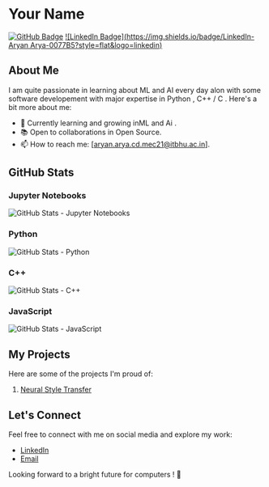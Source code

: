 # Your Name

[![GitHub Badge](https://img.shields.io/badge/GitHub-hecker1002-181717?style=flat&logo=github)](https://github.com/hecker1002)
[![LinkedIn Badge](https://img.shields.io/badge/LinkedIn-Aryan Arya-0077B5?style=flat&logo=linkedin)](https://www.linkedin.com/in/aryan-arya-661a12237/)
<!-- [![Portfolio Badge](https://img.shields.io/badge/Portfolio-YourWebsite-4285F4?style=flat&logo=google-chrome)](https://www.yourwebsite.com) -->

## About Me

I am quite passionate in learning about ML and AI every day alon with some software developement with major expertise in Python , C++ / C . Here's a bit more about me:

- 🌱 Currently learning and growing inML and Ai .
- 📚 Open to collaborations in Open Source.
- 📫 How to reach me: [aryan.arya.cd.mec21@itbhu.ac.in].

## GitHub Stats

### Jupyter Notebooks
![GitHub Stats - Jupyter Notebooks](https://github-readme-stats.vercel.app/api/top-langs/?username=hecker1002&layout=compact&hide=html,css&langs_count=6&theme=radical)

### Python
![GitHub Stats - Python](https://github-readme-stats.vercel.app/api/top-langs/?username=hecker1002&layout=compact&hide=html,css,jupyter%20notebook&langs_count=6&theme=radical&card_width=270)

### C++
![GitHub Stats - C++](https://github-readme-stats.vercel.app/api/top-langs/?username=hecker1002&layout=compact&hide=html,css,jupyter%20notebook,python&langs_count=6&theme=radical&card_width=270)

### JavaScript
![GitHub Stats - JavaScript](https://github-readme-stats.vercel.app/api/top-langs/?username=hecker1002&layout=compact&hide=html,css,jupyter%20notebook,python,c%2B%2B&langs_count=6&theme=radical&card_width=270)


## My Projects

Here are some of the projects I'm proud of:

1. [Neural Style Transfer](https://github.com/hecker1002/CSOC--Neural-Style-Transfer) 


## Let's Connect

Feel free to connect with me on social media and explore my work:

- [LinkedIn](https://www.linkedin.com/in/aryan-arya-661a12237/)
- [Email](mailto:aryan.arya.cd.mec21@itbhu.ac.in)

Looking forward to a bright future for computers ! 👋
